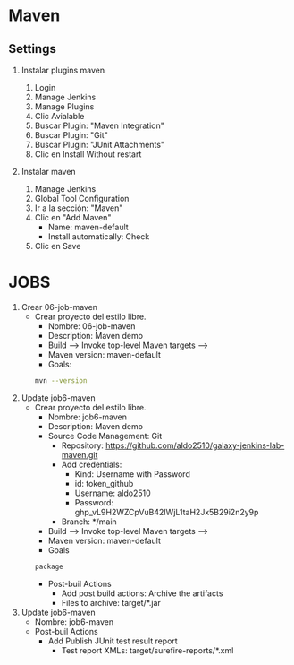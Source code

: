 # Maven
## Settings
1. Instalar plugins maven
    1. Login
    1. Manage Jenkins
    1. Manage Plugins
    1. Clic Avialable
    1. Buscar Plugin: "Maven Integration"
    1. Buscar Plugin: "Git"
    1. Buscar Plugin: "JUnit Attachments"
    1. Clic en Install Without restart
    
1. Instalar maven
    1. Manage Jenkins
    1. Global Tool Configuration
    1. Ir a la sección: "Maven"
    1. Clic en "Add Maven"
        * Name: maven-default
        * Install automatically: Check
    1. Clic en Save



# JOBS
1. Crear 06-job-maven
    * Crear proyecto del estilo libre.
        * Nombre: 06-job-maven
        * Description: Maven demo
        * Build --> Invoke top-level Maven targets --> 
        * Maven version: maven-default
        * Goals:
        ```bash         
        mvn --version
        ```
1. Update job6-maven
    * Crear proyecto del estilo libre.
        * Nombre: job6-maven
        * Description: Maven demo
        * Source Code Management: Git
            * Repository: https://github.com/aldo2510/galaxy-jenkins-lab-maven.git
            * Add credentials:
                * Kind: Username with Password
                * id: token_github
                * Username: aldo2510
                * Password: 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 
            * Branch: */main
        * Build --> Invoke top-level Maven targets --> 
        * Maven version: maven-default
        * Goals
        ```bash         
        package
        ```
        * Post-buil Actions
            * Add post build actions: Archive the artifacts
            * Files to archive: target/*.jar
1. Update job6-maven
    * Nombre: job6-maven
    * Post-buil Actions
        * Add Publish JUnit test result report
            * Test report XMLs: target/surefire-reports/*.xml
